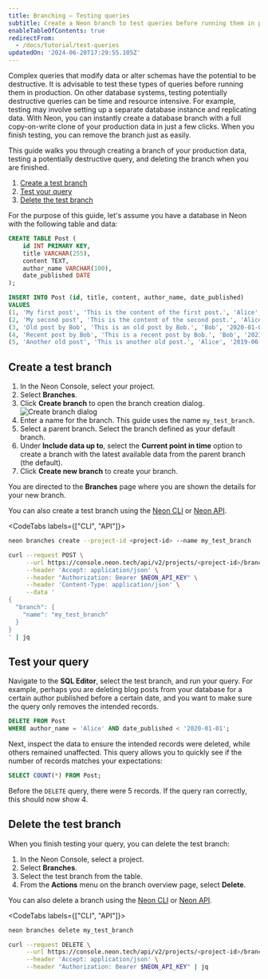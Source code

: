 ```yaml
---
title: Branching — Testing queries
subtitle: Create a Neon branch to test queries before running them in production
enableTableOfContents: true
redirectFrom:
  - /docs/tutorial/test-queries
updatedOn: '2024-06-20T17:29:55.105Z'
---
```


Complex queries that modify data or alter schemas have the potential to be destructive. It is advisable to test these types of queries before running them in production. On other database systems, testing potentially destructive queries can be time and resource intensive. For example, testing may involve setting up a separate database instance and replicating data. With Neon, you can instantly create a database branch with a full copy-on-write clone of your production data in just a few clicks. When you finish testing, you can remove the branch just as easily.

This guide walks you through creating a branch of your production data, testing a potentially destructive query, and deleting the branch when you are finished.

1. [Create a test branch](#create-a-test-branch)
2. [Test your query](#test-your-query)
3. [Delete the test branch](#delete-the-test-branch)

For the purpose of this guide, let's assume you have a database in Neon with the following table and data:

```sql
CREATE TABLE Post (
    id INT PRIMARY KEY,
    title VARCHAR(255),
    content TEXT,
    author_name VARCHAR(100),
    date_published DATE
);
```

```sql
INSERT INTO Post (id, title, content, author_name, date_published)
VALUES
(1, 'My first post', 'This is the content of the first post.', 'Alice', '2023-01-01'),
(2, 'My second post', 'This is the content of the second post.', 'Alice', '2023-02-01'),
(3, 'Old post by Bob', 'This is an old post by Bob.', 'Bob', '2020-01-01'),
(4, 'Recent post by Bob', 'This is a recent post by Bob.', 'Bob', '2023-06-01'),
(5, 'Another old post', 'This is another old post.', 'Alice', '2019-06-01');
```

## Create a test branch

1. In the Neon Console, select your project.
2. Select **Branches**.
3. Click **Create branch** to open the branch creation dialog.
   ![Create branch dialog](/docs/manage/create_branch.png)
4. Enter a name for the branch. This guide uses the name `my_test_branch`.
5. Select a parent branch. Select the branch defined as your default branch.
6. Under **Include data up to**, select the **Current point in time** option to create a branch with the latest available data from the parent branch (the default).
7. Click **Create new branch** to create your branch.

You are directed to the **Branches** page where you are shown the details for your new branch.

You can also create a test branch using the [Neon CLI](/docs/reference/cli-branches#create) or [Neon API](/docs/manage/branches#create-a-branch-with-the-api).

<CodeTabs labels={["CLI", "API"]}>

```bash
neon branches create --project-id <project-id> --name my_test_branch
```

```bash
curl --request POST \
     --url https://console.neon.tech/api/v2/projects/<project-id>/branches \
     --header 'Accept: application/json' \
     --header "Authorization: Bearer $NEON_API_KEY" \
     --header 'Content-Type: application/json' \
     --data '
{
  "branch": {
    "name": "my_test_branch"
  }
}
' | jq
```

</CodeTabs>

## Test your query

Navigate to the **SQL Editor**, select the test branch, and run your query. For example, perhaps you are deleting blog posts from your database for a certain author published before a certain date, and you want to make sure the query only removes the intended records.

```sql
DELETE FROM Post
WHERE author_name = 'Alice' AND date_published < '2020-01-01';
```

Next, inspect the data to ensure the intended records were deleted, while others remained unaffected. This query allows you to quickly see if the number of records matches your expectations:

```sql
SELECT COUNT(*) FROM Post;
```

Before the `DELETE` query, there were 5 records. If the query ran correctly, this should now show 4.

## Delete the test branch

When you finish testing your query, you can delete the test branch:

1. In the Neon Console, select a project.
2. Select **Branches**.
3. Select the test branch from the table.
4. From the **Actions** menu on the branch overview page, select **Delete**.

You can also delete a branch using the [Neon CLI](/docs/reference/cli-branches#delete) or [Neon API](/docs/manage/branches#delete-a-branch-with-the-api).

<CodeTabs labels={["CLI", "API"]}>

```bash
neon branches delete my_test_branch
```

```bash
curl --request DELETE \
     --url https://console.neon.tech/api/v2/projects/<project-id>/branches/<branch-id> \
     --header 'Accept: application/json' \
     --header "Authorization: Bearer $NEON_API_KEY" | jq
```

</CodeTabs>

